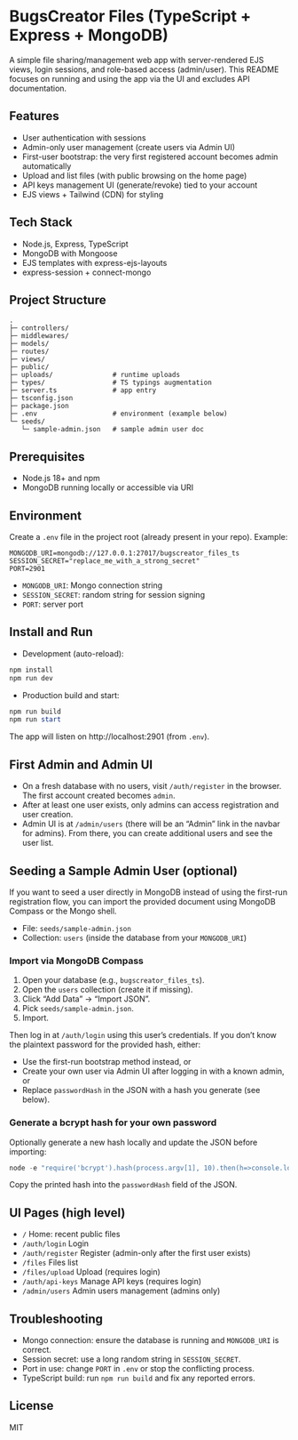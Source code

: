 # BugsCreator Files (TypeScript + Express + MongoDB)

A simple file sharing/management web app with server-rendered EJS views, login sessions, and role-based access (admin/user). This README focuses on running and using the app via the UI and excludes API documentation.

## Features

- User authentication with sessions
- Admin-only user management (create users via Admin UI)
- First-user bootstrap: the very first registered account becomes admin automatically
- Upload and list files (with public browsing on the home page)
- API keys management UI (generate/revoke) tied to your account
- EJS views + Tailwind (CDN) for styling

## Tech Stack

- Node.js, Express, TypeScript
- MongoDB with Mongoose
- EJS templates with express-ejs-layouts
- express-session + connect-mongo

## Project Structure

```
.
├─ controllers/
├─ middlewares/
├─ models/
├─ routes/
├─ views/
├─ public/
├─ uploads/               # runtime uploads
├─ types/                 # TS typings augmentation
├─ server.ts              # app entry
├─ tsconfig.json
├─ package.json
├─ .env                   # environment (example below)
└─ seeds/
   └─ sample-admin.json   # sample admin user doc
```

## Prerequisites

- Node.js 18+ and npm
- MongoDB running locally or accessible via URI

## Environment

Create a `.env` file in the project root (already present in your repo). Example:

```
MONGODB_URI=mongodb://127.0.0.1:27017/bugscreator_files_ts
SESSION_SECRET="replace_me_with_a_strong_secret"
PORT=2901
```

- `MONGODB_URI`: Mongo connection string
- `SESSION_SECRET`: random string for session signing
- `PORT`: server port

## Install and Run

- Development (auto-reload):

```powershell
npm install
npm run dev
```

- Production build and start:

```powershell
npm run build
npm run start
```

The app will listen on http://localhost:2901 (from `.env`).

## First Admin and Admin UI

- On a fresh database with no users, visit `/auth/register` in the browser. The first account created becomes `admin`.
- After at least one user exists, only admins can access registration and user creation.
- Admin UI is at `/admin/users` (there will be an “Admin” link in the navbar for admins). From there, you can create additional users and see the user list.

## Seeding a Sample Admin User (optional)

If you want to seed a user directly in MongoDB instead of using the first-run registration flow, you can import the provided document using MongoDB Compass or the Mongo shell.

- File: `seeds/sample-admin.json`
- Collection: `users` (inside the database from your `MONGODB_URI`)

### Import via MongoDB Compass

1. Open your database (e.g., `bugscreator_files_ts`).
2. Open the `users` collection (create it if missing).
3. Click “Add Data” → “Import JSON”.
4. Pick `seeds/sample-admin.json`.
5. Import.

Then log in at `/auth/login` using this user’s credentials. If you don’t know the plaintext password for the provided hash, either:
- Use the first-run bootstrap method instead, or
- Create your own user via Admin UI after logging in with a known admin, or
- Replace `passwordHash` in the JSON with a hash you generate (see below).

### Generate a bcrypt hash for your own password

Optionally generate a new hash locally and update the JSON before importing:

```powershell
node -e "require('bcrypt').hash(process.argv[1], 10).then(h=>console.log(h))" "YourStrongPassword123!"
```

Copy the printed hash into the `passwordHash` field of the JSON.

## UI Pages (high level)

- `/` Home: recent public files
- `/auth/login` Login
- `/auth/register` Register (admin-only after the first user exists)
- `/files` Files list
- `/files/upload` Upload (requires login)
- `/auth/api-keys` Manage API keys (requires login)
- `/admin/users` Admin users management (admins only)

## Troubleshooting

- Mongo connection: ensure the database is running and `MONGODB_URI` is correct.
- Session secret: use a long random string in `SESSION_SECRET`.
- Port in use: change `PORT` in `.env` or stop the conflicting process.
- TypeScript build: run `npm run build` and fix any reported errors.

## License

MIT